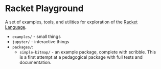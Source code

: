 # Racket Playground

A set of examples, tools, and utilities for exploration of the [Racket Language](https://racket-lang.org/).

* `examples/` - small things
* `jupyter/` - interactive things
* `packages/`:
  * `simple-bitmap/` - an example package, complete with scribble. This is a first attempt at a pedagogical package with full tests and documentation.
